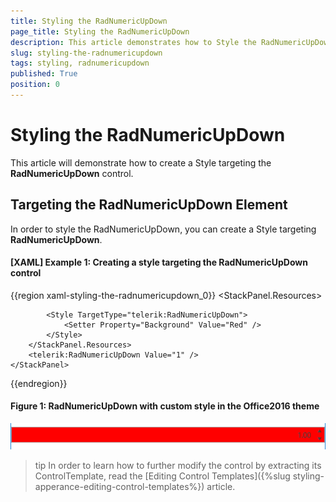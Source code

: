 ```yaml
---
title: Styling the RadNumericUpDown
page_title: Styling the RadNumericUpDown
description: This article demonstrates how to Style the RadNumericUpDown control. 
slug: styling-the-radnumericupdown
tags: styling, radnumericupdown
published: True
position: 0
---
```


# Styling the RadNumericUpDown

This article will demonstrate how to create a Style targeting the __RadNumericUpDown__ control.

## Targeting the RadNumericUpDown Element

In order to style the RadNumericUpDown, you can create a Style targeting __RadNumericUpDown__.

#### __[XAML] Example 1: Creating a style targeting the RadNumericUpDown control__

{{region xaml-styling-the-radnumericupdown_0}}
	<StackPanel>
        <StackPanel.Resources>
            <!-- If you are using the NoXaml binaries, you should base the style on the default one like so:-->
            <!--<Style TargetType="telerik:RadNumericUpDown" BasedOn="{StaticResource RadNumericUpDownStyle}">-->

            <Style TargetType="telerik:RadNumericUpDown">
                <Setter Property="Background" Value="Red" />
            </Style>
        </StackPanel.Resources>
        <telerik:RadNumericUpDown Value="1" />
    </StackPanel>
{{endregion}}

#### __Figure 1: RadNumericUpDown with custom style in the Office2016 theme__
![RadNumericUpDown with custom style in the Office2016 theme](images/RadNumericUpDown_Styling_The_Control.png)

>tip In order to learn how to further modify the control by extracting its ControlTemplate, read the [Editing Control Templates]({%slug styling-apperance-editing-control-templates%}) article.

